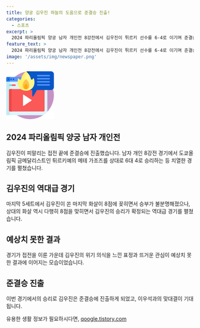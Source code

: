 ```yaml
---
title: 양궁 김우진 하늘의 도움으로 준결승 진출!
categories:
  - 스포츠
excerpt: >
  2024 파리올림픽 양궁 남자 개인전 8강전에서 김우진이 튀르키 선수를 6-4로 이기며 준결승에 진출했습니다. 경기는 승부조차 갈릴 것 같았지만, 김우진이 승리를 거뒀습니다. 이우석과의 준결승전이 기대됩니다. KBS뉴스를 구독하고 최신 영상 확인하세요.
feature_text: >
  2024 파리올림픽 양궁 남자 개인전 8강전에서 김우진이 튀르키 선수를 6-4로 이기며 준결승에 진출했습니다. 경기는 승부조차 갈릴 것 같았지만, 김우진이 승리를 거뒀습니다. 이우석과의 준결승전이 기대됩니다. KBS뉴스를 구독하고 최신 영상 확인하세요.
image: '/assets/img/newspaper.png'
---
```


<p><img src="/assets/img/news.png" alt="rentncar 속보" /></p>

<h2 data-ke-size="size26">2024 파리올림픽 양궁 남자 개인전</h2>

<p data-ke-size="size16">김우진이 피말리는 접전 끝에 준결승에 진출했습니다. 남자 개인 8강전 경기에서 도쿄올림픽 금메달리스트인 튀르키예의 메테 가조즈를 상대로 6대 4로 승리하는 등 치열한 경기를 펼쳤습니다.</p>

<h2 data-ke-size="size26">김우진의 역대급 경기</h2>

<p data-ke-size="size16">마지막 5세트에서 김우진이 쏜 마지막 화살이 8점에 꽂히면서 승부가 불분명해졌으나, 상대의 화살 역시 다행히 8점을 맞히면서 김우진의 승리가 확정되는 역대급 경기를 펼쳤습니다.</p>

<h2 data-ke-size="size26">예상치 못한 결과</h2>

<p data-ke-size="size16">경기가 접전을 이룬 가운데 김우진의 위기 의식을 느낀 표정과 뜨거운 관심이 예상치 못한 결과에 이어지는 모습이었습니다.</p>

<h2 data-ke-size="size26">준결승 진출</h2>

<p data-ke-size="size16">이번 경기에서의 승리로 김우진은 준결승에 진출하게 되었고, 이우석과의 맞대결이 기대됩니다.</p>
유용한 생활 정보가 필요하시다면, <a href="https://qoogle.tistory.com" rel="dofollow">qoogle.tistory.com</a>


